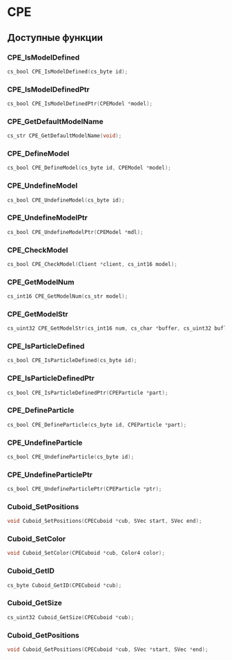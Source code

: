 # CPE

## Доступные функции

### CPE_IsModelDefined

```c++
cs_bool CPE_IsModelDefined(cs_byte id);
```

### CPE_IsModelDefinedPtr

```c++
cs_bool CPE_IsModelDefinedPtr(CPEModel *model);
```

### CPE_GetDefaultModelName

```c++
cs_str CPE_GetDefaultModelName(void);
```

### CPE_DefineModel

```c++
cs_bool CPE_DefineModel(cs_byte id, CPEModel *model);
```

### CPE_UndefineModel

```c++
cs_bool CPE_UndefineModel(cs_byte id);
```

### CPE_UndefineModelPtr

```c++
cs_bool CPE_UndefineModelPtr(CPEModel *mdl);
```

### CPE_CheckModel

```c++
cs_bool CPE_CheckModel(Client *client, cs_int16 model);
```

### CPE_GetModelNum

```c++
cs_int16 CPE_GetModelNum(cs_str model);
```

### CPE_GetModelStr

```c++
cs_uint32 CPE_GetModelStr(cs_int16 num, cs_char *buffer, cs_uint32 buflen);
```


### CPE_IsParticleDefined

```c++
cs_bool CPE_IsParticleDefined(cs_byte id);
```

### CPE_IsParticleDefinedPtr

```c++
cs_bool CPE_IsParticleDefinedPtr(CPEParticle *part);
```

### CPE_DefineParticle

```c++
cs_bool CPE_DefineParticle(cs_byte id, CPEParticle *part);
```

### CPE_UndefineParticle

```c++
cs_bool CPE_UndefineParticle(cs_byte id);
```

### CPE_UndefineParticlePtr

```c++
cs_bool CPE_UndefineParticlePtr(CPEParticle *ptr);
```


### Cuboid_SetPositions

```c++
void Cuboid_SetPositions(CPECuboid *cub, SVec start, SVec end);
```

### Cuboid_SetColor

```c++
void Cuboid_SetColor(CPECuboid *cub, Color4 color);
```

### Cuboid_GetID

```c++
cs_byte Cuboid_GetID(CPECuboid *cub);
```

### Cuboid_GetSize

```c++
cs_uint32 Cuboid_GetSize(CPECuboid *cub);
```

### Cuboid_GetPositions

```c++
void Cuboid_GetPositions(CPECuboid *cub, SVec *start, SVec *end);
```

